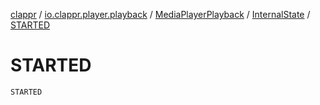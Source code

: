 [clappr](../../../index.md) / [io.clappr.player.playback](../../index.md) / [MediaPlayerPlayback](../index.md) / [InternalState](index.md) / [STARTED](./-s-t-a-r-t-e-d.md)

# STARTED

`STARTED`
